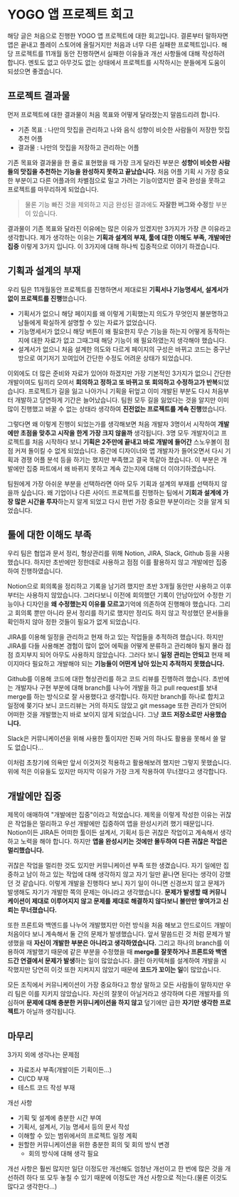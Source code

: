 # YOGO 앱 프로젝트 회고

해당 글은 처음으로 진행한 YOGO 앱 프로젝트에 대한 회고입니다. 결론부터 말하자면 앱은 끝내고 플레이 스토어에 올릴거지만 처음과 너무 다른 실패한 프로젝트입니다. 해당 프로젝트를 11개월 동안 진행하면서 실패한 이유들과 개선 사항들에 대해 작성하려 합니다. 멘토도 없고 아무것도 없는 상태에서 프로젝트를 시작하시는 분들에게 도움이 되셨으면 좋겠습니다.

## 프로젝트 결과물

먼저 프로젝트에 대한 결과물이 처음 목표와 어떻게 달라졌는지 말씀드리려 합니다.

- 기존 목표 : 나만의 맛집을 관리하고 나와 음식 성향이 비슷한 사람들이 저장한 맛집 추천 어플
- 결과물 : 나만의 맛집을 저장하고 관리하는 어플

기존 목표와 결과물을 한 줄로 표현했을 때 가장 크게 달라진 부분은 **성향이 비슷한 사람들의 맛집을 추천하는 기능을 완성하지 못하고 끝났습니다.** 처음 어플 기획 시 가장 중요한 부분이고 다른 어플과의 차별점으로 밀고 가려는 기능이였지만 결국 완성을 못하고 프로젝트를 마무리하게 되었습니다.

> 물론 기능 빠진 것을 제외하고 지금 완성된 결과에도 **자잘한 버그와 수정**할 부분이 있습니다.

결과물이 기존 목표와 달라진 이유에는 많은 이유가 있겠지만 3가지가 가장 큰 이유라고 생각합니다. 제가 생각하는 이유는 **기획과 설계의 부재, 툴에 대한 이해도 부족, 개발에만 집중** 이렇게 3가지 입니다. 이 3가지에 대해 하나씩 집중적으로 이야기 하겠습니다.

## 기획과 설계의 부재

우리 팀은 11개월동안 프로젝트를 진행하면서 제대로된 **기획서나 기능명세서, 설계서가 없이 프로젝트를 진행**했습니다.

- 기획서가 없으니 해당 페이지를 왜 이렇게 기획했는지 의도가 무엇인지 불분명하고 남들에게 확실하게 설명할 수 있는 자료가 없었습니다.
- 기능명세서가 없으니 해당 버튼이 왜 필요한지 무슨 기능을 하는지 어떻게 동작하는지에 대한 자료가 없고 그때그때 해당 기능이 왜 필요하였는지 생각해야 했습니다.
- 설계서가 없으니 처음 설계한 의도와 다르게 페이지의 구성은 바뀌고 코드는 중구난방으로 여기저기 꼬여있어 간단한 수정도 어려운 상태가 되었습니다.

이외에도 더 많은 준비와 자료가 있어야 하겠지만 가장 기본적인 3가지가 없으니 간단한 개발이여도 팀끼리 모여서 **회의하고 정하고 또 바뀌고 또 회의하고 수정하고가 반복**되었습니다. 프로젝트가 길을 잃고 나아가니 기획을 뒤엎고 이미 개발된 부분도 다시 처음부터 개발하고 당연하게 기간은 늘어났습니다. 팀원 모두 길을 잃었다는 것을 알지만 이미 많이 진행했고 바꿀 수 없는 상태라 생각하여 **진전없는 프로젝트를 계속 진행**했습니다.

그렇다면 왜 이렇게 진행이 되었는가를 생각해보면 처음 개발자 3명이서 시작하여 **개발에만 초점을 맞추고 시작을 한게 가장 크지 않을까** 생각됩니다. 3명 모두 개발자이고 프로젝트를 처음 시작하다 보니 **기획은 2주만에 끝내고 바로 개발에 들어간** 스노우볼이 점점 커져 돌이킬 수 없게 되었습니다. 중간에 디자이너와 앱 개발자가 들어오면서 다시 기획과 경쟁 어플 분석 등을 하기는 했지만 부족했고 결국 똑같아 졌습니다. 이 부분은 개발에만 집중 파트에서 왜 바뀌지 못하고 계속 갔는지에 대해 더 이야기하겠습니다.

팀원에게 가장 아쉬운 부분을 선택하라면 아마 모두 기획과 설계의 부재를 선택하지 않을까 싶습니다. 왜 기업이나 다른 사이드 프로젝트를 진행하는 팀에서 **기회과 설계에 가장 많은 시간을 투자**하는지 알게 되었고 다시 한번 가장 중요한 부분이라는 것을 알게 되었습니다.

## 툴에 대한 이해도 부족

우리 팀은 협업과 문서 정리, 형상관리를 위해 Notion, JIRA, Slack, Github 등을 사용했습니다. 하지만 초반에만 정한데로 사용하고 점점 이를 활용하지 않고 개발에만 집중하여 진행하였습니다.

Notion으로 회의록을 정리하고 기록을 남기려 했지만 초반 3개월 동안만 사용하고 이후부터는 사용하지 않았습니다. 그러다보니 이전에 회의했던 기록이 안남아있어 수정한 기능이나 디자인을 **왜 수정했는지 이유를 모르고**기억에 의존하여 진행해야 했습니다. 그리고 회의록 뿐만 아니라 문서 정리를 하기로 했지만 정리도 하지 않고 작성했던 문서들을 확인하지 않아 정한 것들이 필요가 없게 되었습니다.

JIRA를 이용해 일정을 관리하고 현재 하고 있는 작업들을 추적하려 했습니다. 하지만 JIRA를 다들 사용해본 경험이 많이 없어 에픽을 어떻게 분류하고 관리해야 될지 몰라 점점 흐지부지 되어 아무도 사용하지 않았습니다. 그러다 보니 **일정 관리는 안되고** 현재 페이지마다 필요하고 개발해야 되는 **기능들이 어떤게 남아 있는지 추적하지 못했습니다.**

Github를 이용해 코드에 대한 형상관리를 하고 코드 리뷰를 진행하려 했습니다. 초반에는 개발자나 구현 부분에 대해 branch를 나누어 개발을 하고 pull request를 보내 merge를 하는 방식으로 잘 사용했다고 생각합니다. 하지만 branch를 하나로 합치고 일정에 쫒기다 보니 코드리뷰는 거의 하지도 않았고 git message 또한 관리가 안되어 어떠한 것을 개발했는지 바로 보이지 않게 되었습니다. 그냥 **코드 저장소로만 사용했습니다.**

Slack은 커뮤니케이션을 위해 사용한 툴이지만 진짜 거의 하나도 활용을 못해서 쓸 말도 없습니다...

이처럼 초창기에 의욕만 앞서 이것저것 적용하고 활용해보려 했지만 그렇지 못했습니다. 위에 적은 이유들도 있지만 마지막 이유가 가장 크게 작용하여 무너졌다고 생각합니다.

## 개발에만 집중

제목이 애매하여 "개발에만 집중"이라고 적었습니다. 제목을 이렇게 작성한 이유는 귀찮은 작업들은 멀리하고 우선 개발에만 집중하여 앱을 완성시키려 했기 때문입니다. Notion이든 JIRA든 어떠한 툴이든 설계서, 기획서 등은 귀찮은 작업이고 계속해서 생각하고 노력을 해야 합니다. 하지만 **앱을 완성시키는 것에만 몰두하여 다른 귀찮은 작업은 멀리했습니다.**

귀찮은 작업을 멀리한 것도 있지만 커뮤니케이션 부족 또한 생겼습니다. 자기 일에만 집중하고 남이 하고 있는 작업에 대해 생각하지 않고 자기 일만 끝나면 된다는 생각이 강했던 것 같습니다. 이렇게 개발을 진행하다 보니 자기 일이 아니면 신경쓰지 않고 문제가 발생해도 자기가 개발한 쪽의 문제는 아니라고 생각했습니다. **문제가 발생할 때 커뮤니케이션이 제대로 이루어지지 않고 문제를 제대로 해결하지 않다보니 불만만 쌓여가고 신뢰는 무너졌습니다.** 

또한 프론트와 백엔드를 나누어 개발했지만 이런 방식을 처음 해보고 안드로이드 개발이 처음이다 보니 계속해서 둘 간의 문제가 발생했습니다. 앞서 말씀드린 것 처럼 문제가 발생했을 때 **자신이 개발한 부분은 아니라고 생각하였습니다.** 그리고 하나의 branch를 이용하여 개발했기 때문에 같은 부분을 수정했을 때 **merge를 잘못하거나 프론트와 백엔드간 연결에서 문제가 발생**하는 일이 많았습니다. 클린 아키텍쳐를 설계하여 개발을 시작했지만 당연히 이것 또한 지켜지지 않았기 때문에 **코드가 꼬이는 일**이 많았습니다.

모든 조직에서 커뮤니케이션이 가장 중요하다고 항상 말하고 모든 사람들이 말하지만 우리 팀은 이를 지키지 않았습니다. 자신의 잘못이 아닐거라고 생각하며 다른 개발자를 의심하며 **문제에 대해 충분한 커뮤니케이션을 하지 않고** 덮기에만 급한 **자기만 생각한 프로젝트**가 아닐까 생각됩니다.

## 마무리

3가지 외에 생각나는 문제점

- 자료조사 부족(개발이든 기획이든...)
- CI/CD 부재
- 테스트 코드 작성 부재

개선 사항

- 기획 및 설계에 충분한 시간 부여
- 기획서, 설계서, 기능 명세서 등의 문서 작성
- 이해할 수 있는 범위에서의 프로젝트 일정 계획
- 원할한 커뮤니케이션을 위한 충분한 회의 및 회의 방식 변경
  - 회의 방식에 대해 생각 필요

개선 사항은 훨씬 많지만 일단 이정도만 개선해도 엄청난 개선이고 한 번에 많은 것을 개선하려 하다 또 모두 놓칠 수 있기 때문에 이정도만 개선 사항으로 적는다.(물론 이것도 많다고 생각한다...)